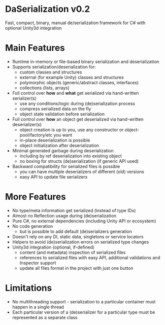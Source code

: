 # DaSerialization v0.2
Fast, compact, binary, manual de/serialization framework for C# with optional Unity3d integration

# Main Features
- Runtime in-memory or file-based binary serialization and deserialization
- Supports serialization/deserialization for:
  - custom classes and structures
  - external (for example Unity) classes and structures
  - polymorphic objects (generic/abstract classes, interfaces)
  - collections (lists, arrays)
- Full control over **how** and **what** get serialized via hand-written serializer(s)
  - use any conditions/logic during (de)serialization process
  - compress serialized data on the fly
  - object state validation before serialization
- Full control over **how** an object get deserialized via hand-written deserializer(s)
  - object creation is up to you, use any constructor or object-pool/factory/etc you want
  - in-place deserialization is possible
  - object initialization after deserialization
- Minimal generated garbage during deserialization
  - including by ref deserialization into existing object
  - no boxing for structs (de)serialization (if generic API used)
- Backward compatibility for serialized files is possible
  - you can have multiple deserializers of different (old) versions
  - easy API to update file serializers

# More Features
- No type/meta information get serialized (instead of type IDs)
- Almost no Reflection usage during (de)serialization
- Pure C#, no external dependencies (including Unity API or ecosystem)
- No code generation
  - but is possible to add default (de)serializers generation
- Doesn't rely on any DI, static data, singletons or service locators
- Helpers to avoid (de)serialization errors on serialized type changes
- Unity3d integration (optional, if-defined)
  - content (and metadata) inspection of serialized files
  - references to serialized files with easy API, additional validations and Inspector support
  - update all files format in the project with just one button
  
# Limitations
- No multithreading support - serialization to a particular container must happen in a single thread
- Each particular version of a (de)serializer for a particular type must be represented as a separate class

